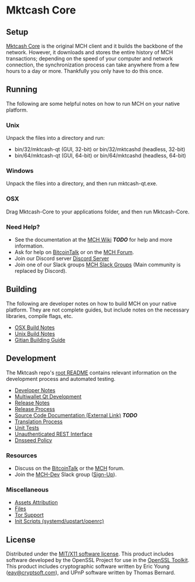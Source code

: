 Mktcash Core
=====================

Setup
---------------------
[Mktcash Core](http://mktcash.org/wallet) is the original MCH client and it builds the backbone of the network. However, it downloads and stores the entire history of MCH transactions; depending on the speed of your computer and network connection, the synchronization process can take anywhere from a few hours to a day or more. Thankfully you only have to do this once.

Running
---------------------
The following are some helpful notes on how to run MCH on your native platform.

### Unix

Unpack the files into a directory and run:

- bin/32/mktcash-qt (GUI, 32-bit) or bin/32/mktcashd (headless, 32-bit)
- bin/64/mktcash-qt (GUI, 64-bit) or bin/64/mktcashd (headless, 64-bit)

### Windows

Unpack the files into a directory, and then run mktcash-qt.exe.

### OSX

Drag Mktcash-Core to your applications folder, and then run Mktcash-Core.

### Need Help?

* See the documentation at the [MCH Wiki](https://en.bitcoin.it/wiki/Main_Page) ***TODO***
for help and more information.
* Ask for help on [BitcoinTalk](https://bitcointalk.org/index.php?topic=1262920.0) or on the [MCH Forum](http://forum.mktcash.org/).
* Join our Discord server [Discord Server](https://discord.mktcash.org)
* Join one of our Slack groups [MCH Slack Groups](https://mktcash.org/slack-logins/) (Main community is replaced by Discord).

Building
---------------------
The following are developer notes on how to build MCH on your native platform. They are not complete guides, but include notes on the necessary libraries, compile flags, etc.

- [OSX Build Notes](build-osx.md)
- [Unix Build Notes](build-unix.md)
- [Gitian Building Guide](gitian-building.md)

Development
---------------------
The Mktcash repo's [root README](https://github.com/MCH-Project/MCH/blob/master/README.md) contains relevant information on the development process and automated testing.

- [Developer Notes](developer-notes.md)
- [Multiwallet Qt Development](multiwallet-qt.md)
- [Release Notes](release-notes.md)
- [Release Process](release-process.md)
- [Source Code Documentation (External Link)](https://dev.visucore.com/bitcoin/doxygen/) ***TODO***
- [Translation Process](translation_process.md)
- [Unit Tests](unit-tests.md)
- [Unauthenticated REST Interface](REST-interface.md)
- [Dnsseed Policy](dnsseed-policy.md)

### Resources

* Discuss on the [BitcoinTalk](https://bitcointalk.org/index.php?topic=1262920.0) or the [MCH](http://forum.mktcash.org/) forum.
* Join the [MCH-Dev](https://mktcash-dev.slack.com/) Slack group ([Sign-Up](https://mktcash-dev.herokuapp.com/)).

### Miscellaneous
- [Assets Attribution](assets-attribution.md)
- [Files](files.md)
- [Tor Support](tor.md)
- [Init Scripts (systemd/upstart/openrc)](init.md)

License
---------------------
Distributed under the [MIT/X11 software license](http://www.opensource.org/licenses/mit-license.php).
This product includes software developed by the OpenSSL Project for use in the [OpenSSL Toolkit](https://www.openssl.org/). This product includes
cryptographic software written by Eric Young ([eay@cryptsoft.com](mailto:eay@cryptsoft.com)), and UPnP software written by Thomas Bernard.
